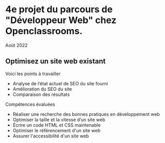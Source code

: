 <h1>4e projet du parcours de "Développeur Web" chez Openclassrooms.</h1>

Août 2022

<h2>Optimisez un site web existant</h2>

Voici les points à travailler
- Analyse de l’état actuel de SEO du site fourni
- Amélioration du SEO du site
- Comparaison des résultats

Compétences évaluées
- Réaliser une recherche des bonnes pratiques en développement web
- Optimiser la taille et la vitesse d’un site web
- Écrire un code HTML et CSS maintenable
- Optimiser le référencement d'un site web
- Assurer l'accessibilité d'un site web
